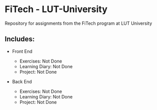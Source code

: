 # FiTech - LUT-University
Repository for assignments from the FiTech program at LUT University

## Includes:
- Front End 
  - Exercises: Not Done
  - Learning Diary: Not Done
  - Project: Not Done

- Back End 
  - Exercises: Not Done
  - Learning Diary: Not Done
  - Project: Not Done

